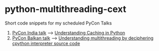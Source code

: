 # python-multithreading-cext
Short code snippets for my scheduled PyCon Talks

1. [PyCon India talk](https://in.pycon.org/2018/) --> [Understanding Caching in Python](https://in.pycon.org/cfp/2018/proposals/understanding-caching-in-python~aQm9a/)
2. [PyCon Balkan talk](http://pyconbalkan.com/) --> [Understanding multithreading by deciphering cpython interpreter source code](https://pyconbalkan.com/speaker/chirag-shah/)
